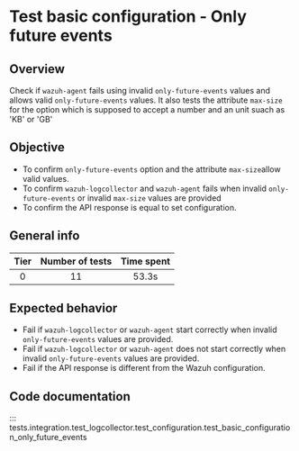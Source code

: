 # Test basic configuration - Only future events
## Overview 

Check if `wazuh-agent` fails using invalid `only-future-events` values and allows valid `only-future-events` 
values. It also tests the attribute `max-size` for the option which is supposed to accept a number and an unit suach 
as 'KB' or 'GB' 

## Objective

- To confirm `only-future-events` option and the attribute `max-size`allow valid values.
- To confirm `wazuh-logcollector` and `wazuh-agent` fails when invalid `only-future-events`  or invalid `max-size` 
  values are provided
- To confirm the API response is equal to set configuration.

## General info

|Tier | Number of tests | Time spent |
|:--:|:--:|:--:|
| 0 | 11 | 53.3s |

## Expected behavior

- Fail if `wazuh-logcollector` or `wazuh-agent` start correctly when invalid 
  `only-future-events` values are provided.
- Fail if `wazuh-logcollector` or `wazuh-agent` does not start correctly when invalid 
  `only-future-events` values are provided.
- Fail if the API response is different from the Wazuh configuration.

## Code documentation 

::: tests.integration.test_logcollector.test_configuration.test_basic_configuration_only_future_events

